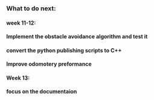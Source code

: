 ### What to do next:  
#### week 11-12: 
#### Implement the obstacle avoidance algorithm and test it
#### convert the python publishing scripts to C++
#### Improve odomotery preformance
#### Week 13:
#### focus on the documentaion 